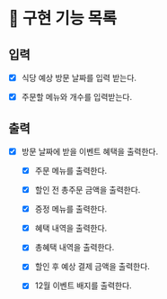 # 🚀 구현 기능 목록

## 입력 

- [x] 식당 예상 방문 날짜를 입력 받는다. 

- [x] 주문할 메뉴와 개수를 입력받는다.

## 출력 

- [x] 방문 날짜에 받을 이벤트 혜택을 출력한다.
  - [x] 주문 메뉴를 출력한다.
  - [x] 할인 전 총주문 금액을 출력한다.
  - [x] 증정 메뉴를 출력한다.
  - [x] 혜택 내역을 출력한다.
  - [x] 총혜택 내역을 출력한다.
  - [x] 할인 후 예상 결제 금액을 출력한다.
  - [x] 12월 이벤트 배지를 출력한다.   


